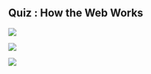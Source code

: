 ## Quiz : How the Web Works


![](/C1-introduction-to-front-end-development/week1/q-How-the-web-works/ss1.png)

![](/C1-introduction-to-front-end-development/week1/q-How-the-web-works/ss2.png)

![](/C1-introduction-to-front-end-development/week1/q-How-the-web-works/ss3.png)
